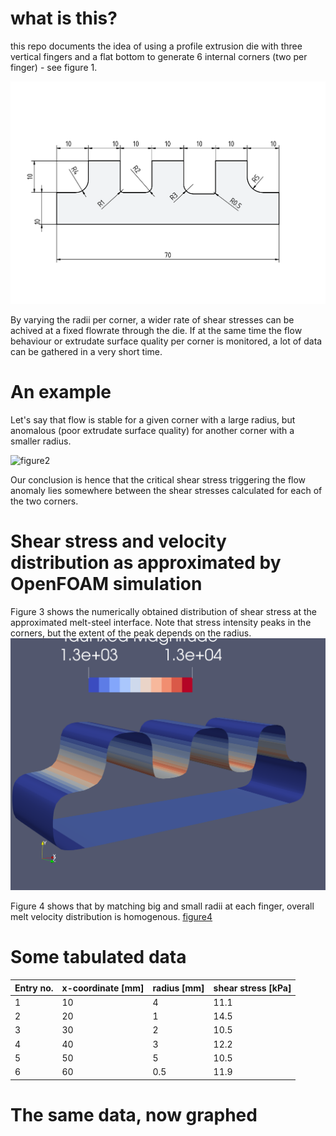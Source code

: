 # what is this?
this repo documents the idea of using a profile extrusion die with three vertical fingers and a flat bottom to generate 6 internal corners (two per finger) - see figure 1.

![figure1](https://github.com/malteschoen/threeFingersFourRadii/blob/main/media/figure1.png)

By varying the radii per corner, a wider rate of shear stresses can be achived at a fixed flowrate through the die. If at the same time the flow behaviour or extrudate surface quality per corner is monitored, a lot of data can be gathered in a very short time.

# An example
Let's say that flow is stable for a given corner with a large radius, but anomalous (poor extrudate surface quality) for another corner with a smaller radius.

![figure2](https://github.com/malteschoen/threeFingersFourRadii/blob/main/media/figure2.png)

Our conclusion is hence that the critical shear stress triggering the flow anomaly lies somewhere between the shear stresses calculated for each of the two corners.

# Shear stress and velocity distribution as approximated by OpenFOAM simulation

Figure 3 shows the numerically obtained distribution of shear stress at the approximated melt-steel interface. Note that stress intensity peaks in the corners, but the extent of the peak depends on the radius.
![figure3](https://github.com/malteschoen/threeFingersFourRadii/blob/main/media/figure3.png)

Figure 4 shows that by matching big and small radii at each finger, overall melt velocity distribution is homogenous.
[figure4](https://github.com/malteschoen/threeFingersFourRadii/blob/main/media/figure4.png)


# Some tabulated data 

| Entry no. | x-coordinate [mm] | radius [mm] | shear stress [kPa] |
|---|----|---|------|
| 1 | 10 | 4 | 11.1 |
| 2 | 20 | 1 | 14.5 |
| 3 | 30 | 2 | 10.5 |
| 4 | 40 | 3 | 12.2 |
| 5 | 50 | 5 | 10.5 |
| 6 | 60 |0.5| 11.9 |

# The same data, now graphed
